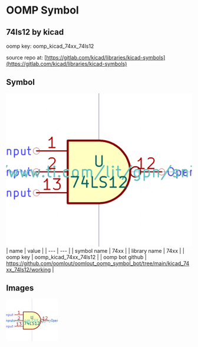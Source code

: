 # OOMP Symbol  
## 74ls12  by kicad  
  
oomp key: oomp_kicad_74xx_74ls12  
  
source repo at: [https://gitlab.com/kicad/libraries/kicad-symbols](https://gitlab.com/kicad/libraries/kicad-symbols)  
## Symbol  
  
[![working.png](working_600.png)](working.png)  
| name | value | 
| --- | --- | 
| symbol name | 74xx | 
| library name | 74xx | 
| oomp key | oomp_kicad_74xx_74ls12 | 
| oomp bot github | https://github.com/oomlout/oomlout_oomp_symbol_bot/tree/main/kicad_74xx_74ls12/working | 
## Images  
  
[![working.png](working_140.png)](working.png)  
